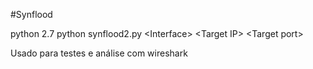 #Synflood

python 2.7
python synflood2.py \<Interface\> \<Target IP\> \<Target port\>

Usado para testes e análise com wireshark

